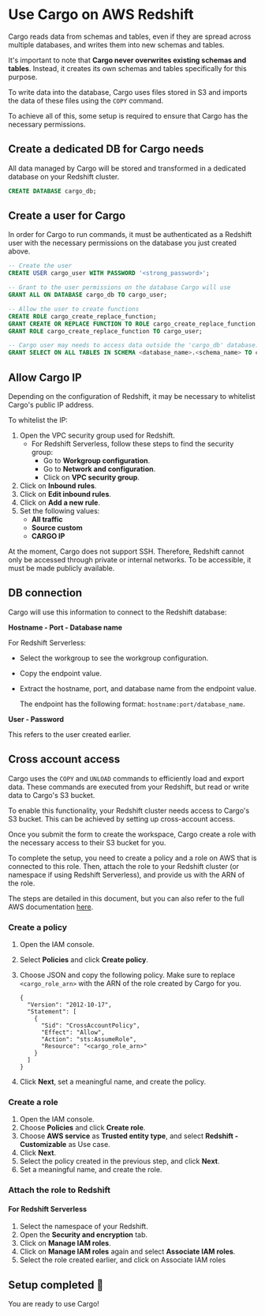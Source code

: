 # Use Cargo on AWS Redshift

Cargo reads data from schemas and tables, even if they are spread across multiple databases, and writes them into new schemas and tables.

It's important to note that **Cargo never overwrites existing schemas and tables**. Instead, it creates its own schemas and tables specifically for this purpose.

To write data into the database, Cargo uses files stored in S3 and imports the data of these files using the `COPY` command.

To achieve all of this, some setup is required to ensure that Cargo has the necessary permissions.

## Create a dedicated DB for Cargo needs

All data managed by Cargo will be stored and transformed in a dedicated database on your Redshift cluster.

```sql
CREATE DATABASE cargo_db;
```

## Create a user for Cargo

In order for Cargo to run commands, it must be authenticated as a Redshift user with the necessary permissions on the database you just created above.

```sql
-- Create the user
CREATE USER cargo_user WITH PASSWORD '<strong_password>';

-- Grant to the user permissions on the database Cargo will use
GRANT ALL ON DATABASE cargo_db TO cargo_user;

-- Allow the user to create functions
CREATE ROLE cargo_create_replace_function;
GRANT CREATE OR REPLACE FUNCTION TO ROLE cargo_create_replace_function;
GRANT ROLE cargo_create_replace_function TO cargo_user;

-- Cargo user may needs to access data outside the 'cargo_db' database.
GRANT SELECT ON ALL TABLES IN SCHEMA <database_name>.<schema_name> TO cargo_user;
```

## Allow Cargo IP

Depending on the configuration of Redshift, it may be necessary to whitelist Cargo's public IP address.

To whitelist the IP:

1. Open the VPC security group used for Redshift.
   * For Redshift Serverless, follow these steps to find the security group:
     * Go to **Workgroup configuration**.
     * Go to **Network and configuration**.
     * Click on **VPC security group**.
2. Click on **Inbound rules**.
3. Click on **Edit inbound rules**.
4. Click on **Add a new rule**.
5. Set the following values:
   * **All traffic**
   * **Source custom**
   * **CARGO IP**

At the moment, Cargo does not support SSH. Therefore, Redshift cannot only be accessed through private or internal networks. To be accessible, it must be made publicly available.

## DB connection

Cargo will use this information to connect to the Redshift database:

**Hostname - Port - Database name**

For Redshift Serverless:

* Select the workgroup to see the workgroup configuration.
* Copy the endpoint value.
*   Extract the hostname, port, and database name from the endpoint value.

    The endpoint has the following format: `hostname:port/database_name`.

**User - Password**

This refers to the user created earlier.

## Cross account access

Cargo uses the `COPY` and `UNLOAD` commands to efficiently load and export data. These commands are executed from your Redshift, but read or write data to Cargo's S3 bucket.

To enable this functionality, your Redshift cluster needs access to Cargo's S3 bucket. This can be achieved by setting up cross-account access.

Once you submit the form to create the workspace, Cargo create a role with the necessary access to their S3 bucket for you.

To complete the setup, you need to create a policy and a role on AWS that is connected to this role. Then, attach the role to your Redshift cluster (or namespace if using Redshift Serverless), and provide us with the ARN of the role.

The steps are detailed in this document, but you can also refer to the full AWS documentation [here](https://repost.aws/knowledge-center/redshift-s3-cross-account).

### Create a policy

1. Open the IAM console.
2. Select **Policies** and click **Create policy**.
3.  Choose JSON and copy the following policy. Make sure to replace `<cargo_role_arn>` with the ARN of the role created by Cargo for you.

    ```
    {
      "Version": "2012-10-17",
      "Statement": [
        {
          "Sid": "CrossAccountPolicy",
          "Effect": "Allow",
          "Action": "sts:AssumeRole",
          "Resource": "<cargo_role_arn>"
        }
      ]
    }

    ```
4. Click **Next**, set a meaningful name, and create the policy.

### Create a role

1. Open the IAM console.
2. Choose **Policies** and click **Create role**.
3. Choose **AWS service** as **Trusted entity type**, and select **Redshift - Customizable** as Use case.
4. Click **Next**.
5. Select the policy created in the previous step, and click **Next**.
6. Set a meaningful name, and create the role.

### Attach the role to Redshift

#### For Redshift Serverless

1. Select the namespace of your Redshift.
2. Open the **Security and encryption** tab.
3. Click on **Manage IAM roles**.
4. Click on **Manage IAM roles** again and select **Associate IAM roles**.
5. Select the role created earlier, and click on Associate IAM roles

## Setup completed 🎉

You are ready to use Cargo!

<figure><img src="https://media.giphy.com/media/9rjzS2QYAk1paKD7uk/giphy.gif" alt=""><figcaption></figcaption></figure>
